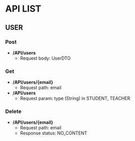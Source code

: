# API LIST
## USER
### Post
* **/API/users**
  * Request body: UserDTO 
### Get
* **/API/users/{email}**
  * Request path: email
* **/API/users**
  * Request param: type (String) in STUDENT, TEACHER
### Delete
* **/API/users/{email}**
  * Request path: email
  * Response status: NO_CONTENT